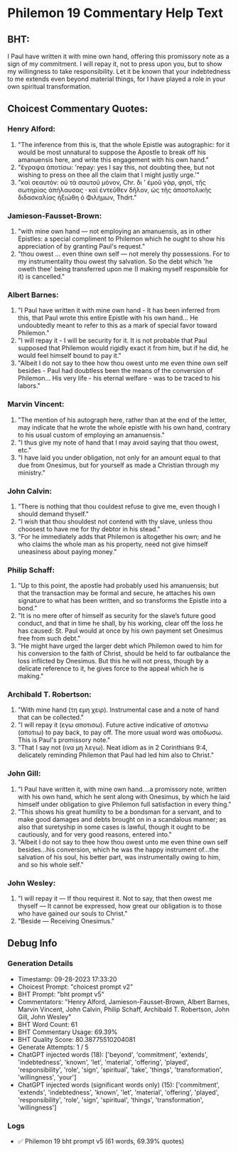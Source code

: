 # Philemon 19 Commentary Help Text

## BHT:
I Paul have written it with mine own hand, offering this promissory note as a sign of my commitment. I will repay it, not to press upon you, but to show my willingness to take responsibility. Let it be known that your indebtedness to me extends even beyond material things, for I have played a role in your own spiritual transformation.

## Choicest Commentary Quotes:
### Henry Alford:
1. "The inference from this is, that the whole Epistle was autographic: for it would be most unnatural to suppose the Apostle to break off his amanuensis here, and write this engagement with his own hand."
2. "ἔγραψα ἀποτίσω: 'repay: yes I say this, not doubting thee, but not wishing to press on thee all the claim that I might justly urge.'"
3. "καὶ σεαυτόν: οὐ τὰ σαυτοῦ μόνον, Chr. δι ʼ ἐμοῦ γάρ, φησί, τῆς σωτηρίας ἀπήλαυσας · καὶ ἐντεῦθεν δῆλον, ὡς τῆς ἀποστολικῆς διδασκαλίας ἠξιώθη ὁ Φιλήμων, Thdrt."

### Jamieson-Fausset-Brown:
1. "with mine own hand — not employing an amanuensis, as in other Epistles: a special compliment to Philemon which he ought to show his appreciation of by granting Paul's request." 
2. "thou owest ... even thine own self — not merely thy possessions. For to my instrumentality thou owest thy salvation. So the debt which 'he oweth thee' being transferred upon me (I making myself responsible for it) is cancelled."

### Albert Barnes:
1. "I Paul have written it with mine own hand - It has been inferred from this, that Paul wrote this entire Epistle with his own hand... He undoubtedly meant to refer to this as a mark of special favor toward Philemon."
2. "I will repay it - I will be security for it. It is not probable that Paul supposed that Philemon would rigidly exact it from him, but if he did, he would feel himself bound to pay it."
3. "Albeit I do not say to thee how thou owest unto me even thine own self besides - Paul had doubtless been the means of the conversion of Philemon... His very life - his eternal welfare - was to be traced to his labors."

### Marvin Vincent:
1. "The mention of his autograph here, rather than at the end of the letter, may indicate that he wrote the whole epistle with his own hand, contrary to his usual custom of employing an amanuensis."
2. "I thus give my note of hand that I may avoid saying that thou owest, etc."
3. "I have laid you under obligation, not only for an amount equal to that due from Onesimus, but for yourself as made a Christian through my ministry."

### John Calvin:
1. "There is nothing that thou couldest refuse to give me, even though I should demand thyself."
2. "I wish that thou shouldest not contend with thy slave, unless thou choosest to have me for thy debtor in his stead."
3. "For he immediately adds that Philemon is altogether his own; and he who claims the whole man as his property, need not give himself uneasiness about paying money."

### Philip Schaff:
1. "Up to this point, the apostle had probably used his amanuensis; but that the transaction may be formal and secure, he attaches his own signature to what has been written, and so transforms the Epistle into a bond."
2. "It is no mere ofter of himself as security for the slave’s future good conduct, and that in time he shall, by his working, clear off the loss he has caused: St. Paul would at once by his own payment set Onesimus free from such debt."
3. "He might have urged the larger debt which Philemon owed to him for his conversion to the faith of Christ, should be held to far outbalance the loss inflicted by Onesimus. But this he will not press, though by a delicate reference to it, he gives force to the appeal which he is making."

### Archibald T. Robertson:
1. "With mine hand (τη εμη χειρ). Instrumental case and a note of hand that can be collected."
2. "I will repay it (εγω αποτισω). Future active indicative of αποτινω (αποτιω) to pay back, to pay off. The more usual word was αποδωσω. This is Paul's promissory note."
3. "That I say not (ινα μη λεγω). Neat idiom as in 2 Corinthians 9:4, delicately reminding Philemon that Paul had led him also to Christ."

### John Gill:
1. "I Paul have written it, with mine own hand....a promissory note, written with his own hand, which he sent along with Onesimus, by which he laid himself under obligation to give Philemon full satisfaction in every thing."
2. "This shows his great humility to be a bondsman for a servant, and to make good damages and debts brought on in a scandalous manner; as also that suretyship in some cases is lawful, though it ought to be cautiously, and for very good reasons, entered into."
3. "Albeit I do not say to thee how thou owest unto me even thine own self besides...his conversion, which he was the happy instrument of...the salvation of his soul, his better part, was instrumentally owing to him, and so his whole self."

### John Wesley:
1. "I will repay it — If thou requirest it. Not to say, that then owest me thyself — It cannot be expressed, how great our obligation is to those who have gained our souls to Christ." 
2. "Beside — Receiving Onesimus."


## Debug Info
### Generation Details
- Timestamp: 09-28-2023 17:33:20
- Choicest Prompt: "choicest prompt v2"
- BHT Prompt: "bht prompt v5"
- Commentators: "Henry Alford, Jamieson-Fausset-Brown, Albert Barnes, Marvin Vincent, John Calvin, Philip Schaff, Archibald T. Robertson, John Gill, John Wesley"
- BHT Word Count: 61
- BHT Commentary Usage: 69.39%
- BHT Quality Score: 80.38775510204081
- Generate Attempts: 1 / 5
- ChatGPT injected words (18):
	['beyond', 'commitment', 'extends', 'indebtedness', 'known', 'let', 'material', 'offering', 'played', 'responsibility', 'role', 'sign', 'spiritual', 'take', 'things', 'transformation', 'willingness', 'your']
- ChatGPT injected words (significant words only) (15):
	['commitment', 'extends', 'indebtedness', 'known', 'let', 'material', 'offering', 'played', 'responsibility', 'role', 'sign', 'spiritual', 'things', 'transformation', 'willingness']

### Logs
- ✅ Philemon 19 bht prompt v5 (61 words, 69.39% quotes)